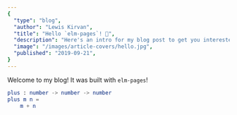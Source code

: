 ```yaml
---
{
  "type": "blog",
  "author": "Lewis Kirvan",
  "title": "Hello `elm-pages`! 🚀",
  "description": "Here's an intro for my blog post to get you interested in reading more...",
  "image": "/images/article-covers/hello.jpg",
  "published": "2019-09-21",
}
---
```


Welcome to my blog! It was built with `elm-pages`!


```elm
plus : number -> number -> number
plus m n =
    m + n
```